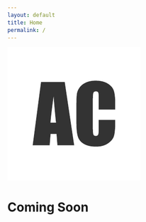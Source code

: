 ```yaml
---
layout: default
title: Home
permalink: /
---
```


<div class="main">
  <div class="logo">
    <img src="/images/ac-logo.png">
  </div>
  <h1>Coming Soon</h1>
</div>
